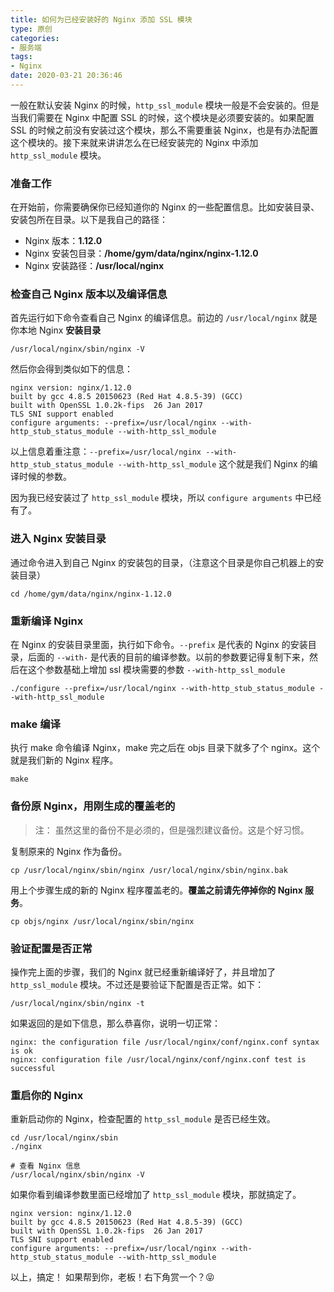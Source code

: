 ```yaml
---
title: 如何为已经安装好的 Nginx 添加 SSL 模块
type: 原创
categories:
- 服务端
tags:
- Nginx
date: 2020-03-21 20:36:46
---
```


一般在默认安装 Nginx 的时候，`http_ssl_module` 模块一般是不会安装的。但是当我们需要在 Nginx 中配置 SSL 的时候，这个模块是必须要安装的。如果配置 SSL 的时候之前没有安装过这个模块，那么不需要重装 Nginx，也是有办法配置这个模块的。接下来就来讲讲怎么在已经安装完的 Nginx 中添加 `http_ssl_module` 模块。
<!--more-->

### 准备工作
在开始前，你需要确保你已经知道你的 Nginx 的一些配置信息。比如安装目录、安装包所在目录。以下是我自己的路径：

- Nginx 版本：**1.12.0**
- Nginx 安装包目录：**/home/gym/data/nginx/nginx-1.12.0**
- Nginx 安装路径：**/usr/local/nginx**

### 检查自己 Nginx 版本以及编译信息

首先运行如下命令查看自己 Nginx 的编译信息。前边的 `/usr/local/nginx` 就是你本地 Nginx **安装目录**
```shell script
/usr/local/nginx/sbin/nginx -V
```
然后你会得到类似如下的信息：
```shell script
nginx version: nginx/1.12.0
built by gcc 4.8.5 20150623 (Red Hat 4.8.5-39) (GCC) 
built with OpenSSL 1.0.2k-fips  26 Jan 2017
TLS SNI support enabled
configure arguments: --prefix=/usr/local/nginx --with-http_stub_status_module --with-http_ssl_module
```
以上信息着重注意：`--prefix=/usr/local/nginx --with-http_stub_status_module --with-http_ssl_module` 这个就是我们 Nginx 的编译时候的参数。

因为我已经安装过了 `http_ssl_module` 模块，所以 `configure arguments` 中已经有了。

### 进入 Nginx 安装目录
通过命令进入到自己 Nginx 的安装包的目录，（注意这个目录是你自己机器上的安装目录）
```shell script
cd /home/gym/data/nginx/nginx-1.12.0
```

### 重新编译 Nginx
在 Nginx 的安装目录里面，执行如下命令。`--prefix` 是代表的 Nginx 的安装目录，后面的 `--with-` 是代表的目前的编译参数。以前的参数要记得复制下来，然后在这个参数基础上增加 ssl 模块需要的参数 `--with-http_ssl_module` 
```shell script
./configure --prefix=/usr/local/nginx --with-http_stub_status_module --with-http_ssl_module
```

### make 编译
执行 make 命令编译 Nginx，make 完之后在 objs 目录下就多了个 nginx。这个就是我们新的 Nginx 程序。
```shell script
make
```

### 备份原 Nginx，用刚生成的覆盖老的
> 注： 虽然这里的备份不是必须的，但是强烈建议备份。这是个好习惯。

复制原来的 Nginx 作为备份。
```shell script
cp /usr/local/nginx/sbin/nginx /usr/local/nginx/sbin/nginx.bak
```
用上个步骤生成的新的 Nginx 程序覆盖老的。**覆盖之前请先停掉你的 Nginx 服务**。
```shell script
cp objs/nginx /usr/local/nginx/sbin/nginx
```

### 验证配置是否正常
操作完上面的步骤，我们的 Nginx 就已经重新编译好了，并且增加了 `http_ssl_module` 模块。不过还是要验证下配置是否正常。如下：
```shell script
/usr/local/nginx/sbin/nginx -t
```
如果返回的是如下信息，那么恭喜你，说明一切正常：
```shell script
nginx: the configuration file /usr/local/nginx/conf/nginx.conf syntax is ok
nginx: configuration file /usr/local/nginx/conf/nginx.conf test is successful
```

### 重启你的 Nginx 
重新启动你的 Nginx，检查配置的 `http_ssl_module` 是否已经生效。
```shell script
cd /usr/local/nginx/sbin
./nginx

# 查看 Nginx 信息
/usr/local/nginx/sbin/nginx -V
```
如果你看到编译参数里面已经增加了 `http_ssl_module` 模块，那就搞定了。
```shell script
nginx version: nginx/1.12.0
built by gcc 4.8.5 20150623 (Red Hat 4.8.5-39) (GCC) 
built with OpenSSL 1.0.2k-fips  26 Jan 2017
TLS SNI support enabled
configure arguments: --prefix=/usr/local/nginx --with-http_stub_status_module --with-http_ssl_module
```

以上，搞定！ 如果帮到你，老板！右下角赏一个？😝
